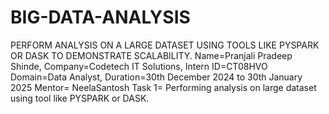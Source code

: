 # BIG-DATA-ANALYSIS
PERFORM ANALYSIS ON A LARGE DATASET USING TOOLS LIKE PYSPARK OR DASK TO DEMONSTRATE SCALABILITY.
Name=Pranjali Pradeep Shinde, Company=Codetech IT Solutions, Intern ID=CT08HVO Domain=Data Analyst, Duration=30th December 2024 to 30th January 2025 Mentor= NeelaSantosh 
Task 1= Performing analysis on large dataset using tool like PYSPARK or DASK.
